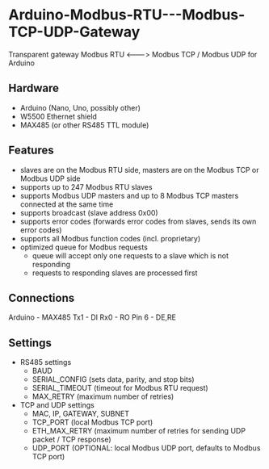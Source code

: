# Arduino-Modbus-RTU---Modbus-TCP-UDP-Gateway
Transparent gateway Modbus RTU &lt;---> Modbus TCP / Modbus UDP for Arduino

## Hardware
* Arduino (Nano, Uno, possibly other)
* W5500 Ethernet shield
* MAX485 (or other RS485 TTL module)

## Features
* slaves are on the Modbus RTU side, masters are on the Modbus TCP or Modbus UDP side
* supports up to 247 Modbus RTU slaves
* supports Modbus UDP masters and up to 8 Modbus TCP masters connected at the same time
* supports broadcast (slave address 0x00)
* supports error codes (forwards error codes from slaves, sends its own error codes)
* supports all Modbus function codes (incl. proprietary)
* optimized queue for Modbus requests 
  * queue will accept only one requests to a slave which is not responding
  * requests to responding slaves are processed first

## Connections
  Arduino - MAX485
  Tx1 - DI
  Rx0 - RO
  Pin 6 - DE,RE
  
## Settings
* RS485 settings
  * BAUD
  * SERIAL_CONFIG   (sets data, parity, and stop bits)
  * SERIAL_TIMEOUT  (timeout for Modbus RTU request)
  * MAX_RETRY       (maximum number of retries)
* TCP and UDP settings
  * MAC, IP,  GATEWAY, SUBNET
  * TCP_PORT        (local Modbus TCP port)
  * ETH_MAX_RETRY   (maximum number of retries for sending UDP packet / TCP response)
  * UDP_PORT        (OPTIONAL: local Modbus UDP port, defaults to Modbus TCP port)
  
